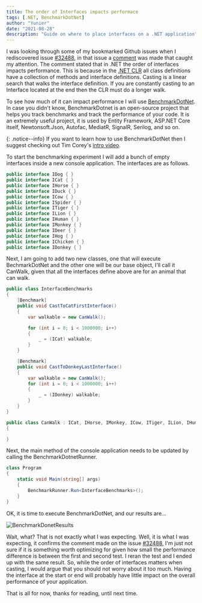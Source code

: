 ```yaml
---
title: The order of Interfaces impacts performace
tags: [.NET, BenchmarkDotNet]
author: "Yunier"
date: "2021-08-28"
description: "Guide on where to place interfaces on a .NET application"
---
```


I was looking through some of my bookmarked Github issues when I rediscovered issue [#32488](https://github.com/dotnet/runtime/pull/32488), in that issue a [comment](https://github.com/dotnet/runtime/pull/32488#discussion_r380818002) was made that caught my attention. The comment stated that in .NET the order of interfaces impacts performance. This is because in the [.NET CLR](https://docs.microsoft.com/en-us/dotnet/standard/clr) all class definitions have a collection of methods and interface definitions. Casting is a linear search that walks the interface definition. If you are constantly casting to an Interface located at the end then the CLR must do a longer walk.

To see how much of it can impact performance I will use [BenchmarkDotNet](https://benchmarkdotnet.org/). In case you didn't know, BenchmarkDotnet is an open-source project that helps you track benchmarks and track the performance of your code. It is an extremely useful project, it is used by Entity Framework, ASP.NET Core itself, Newtonsoft.Json, Autofac, MediatR, SignalR, Serilog, and so on. 

{: .notice--info}
If you want to learn how to use BenchmarkDotNet then I suggest checking out Tim Corey's [intro video](https://www.youtube.com/watch?v=mmza9x3QxYE). 

To start the benchmarking experiment I will add a bunch of empty interfaces inside a new console application. The interfaces are as follows.

```c#
public interface IDog { }
public interface ICat { }
public interface IHorse { }
public interface IDuck { }
public interface ICow { }
public interface ISpider { }
public interface ITiger { }
public interface ILion { }
public interface IHuman { }
public interface IMonkey { }
public interface IDeer { }
public interface IHog { }
public interface IChicken { }
public interface IDonkey { }

```

Next, I am going to add two new classes, one that will execute BechmarkDotNet and the other one will be our base object, I'll call it CanWalk, given that all the interfaces define above are for an animal that can walk.

```c#
public class InterfaceBenchmarks 
{
    [Benchmark]
    public void CastToCatFirstInterface()
    {
        var walkable = new CanWalk();

        for (int i = 0; i < 1000000; i++)
        {
            _ = (ICat) walkable;
        }
    }

    [Benchmark]
    public void CastToDonkeyLastInterface()
    {
        var walkable = new CanWalk();
        for (int i = 0; i < 1000000; i++)
        {
            _ = (IDonkey) walkable;
        }
    }
}

public class CanWalk : ICat, IHorse, IMonkey, ICow, ITiger, ILion, IHuman, IDuck, ISpider, IDeer, IHog, IChicken, IDonkey
{

}
```

Next, the main method of the console application needs to be updated by calling the BenchmarkDotnetRunner.

```c#
class Program
{
    static void Main(string[] args)
    {
        BenchmarkRunner.Run<InterfaceBenchmarks>();
    }
}
```

OK, it is time to execute BenchmarkDotNet, and our results are...

![BenchmarkDonetResults](/post/2021/the-order-of-interfaces-impacts-performance/interfaces-performance.PNG)

Wait, what? That is not exactly what I was expecting. Well, it is what I was expecting, it confirms the comment made on the issue [#32488](https://github.com/dotnet/runtime/pull/32488), I'm just not sure if it is something worth optimizing for given how small the performance difference is between the first and second test. I reran the test and I ended up with the same result. So, while the order of interfaces matters when casting, I would argue that you should not worry about it too much. Having the interface at the start or end will probably have little impact on the overall performance of your application. 

That is all for now, thanks for reading, until next time.